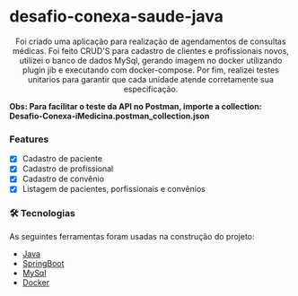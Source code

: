 # desafio-conexa-saude-java
<p align="center">Foi criado uma aplicação para realização de agendamentos de consultas médicas.
Foi feito CRUD'S para cadastro de clientes e profissionais novos, utilizei o banco de dados MySql, gerando imagem no docker utilizando plugin jib e 
executando com docker-compose. Por fim, realizei testes unitarios para garantir que cada unidade atende corretamente sua especificação.</p>


**<p>Obs: Para facilitar o teste da API no Postman, importe a collection: Desafio-Conexa-iMedicina.postman_collection.json </p>**

### Features

- [x] Cadastro de paciente
- [x] Cadastro de profissional
- [x] Cadastro de convênio 
- [x] Listagem de pacientes, porfissionais e convênios 

### 🛠 Tecnologias

As seguintes ferramentas foram usadas na construção do projeto:

- [Java](www.java.com/pt-BR/)
- [SpringBoot](https://spring.io/projects/spring-boot)
- [MySql](https://www.mysql.com/)
- [Docker](https://www.docker.com/)

